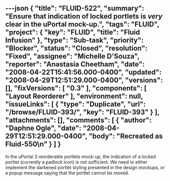 ---json
{
  "title": "FLUID-522",
  "summary": "Ensure that indication of locked portlets is *very* clear in the uPortal mock-up.",
  "tags": "FLUID",
  "project": {
    "key": "FLUID",
    "title": "Fluid Infusion"
  },
  "type": "Sub-task",
  "priority": "Blocker",
  "status": "Closed",
  "resolution": "Fixed",
  "assignee": "Michelle D'Souza",
  "reporter": "Anastasia Cheetham",
  "date": "2008-04-22T15:41:56.000-0400",
  "updated": "2008-04-29T12:51:29.000-0400",
  "versions": [],
  "fixVersions": [
    "0.3"
  ],
  "components": [
    "Layout Reorderer"
  ],
  "environment": null,
  "issueLinks": [
    {
      "type": "Duplicate",
      "url": "/browse/FLUID-393/",
      "key": "FLUID-393"
    }
  ],
  "attachments": [],
  "comments": [
    {
      "author": "Daphne Ogle",
      "date": "2008-04-29T12:51:29.000-0400",
      "body": "Recreated as Fluid-550\n"
    }
  ]
}
---
In the uPortal 3 reorderable portlets mock-up, the indication of a locked portlet (currently a padlock icon) is not sufficient. We need to either implement the darkened portlet styling presented in the design mockups, or a popup message saying that the portlet cannot be moved.

        